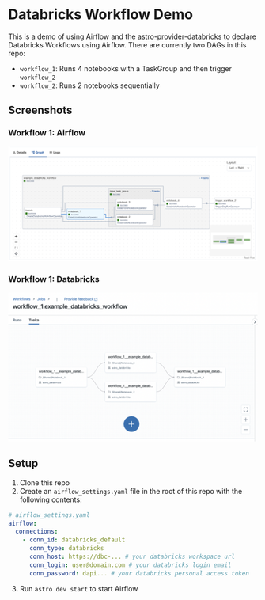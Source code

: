 # Databricks Workflow Demo

This is a demo of using Airflow and the [astro-provider-databricks](https://github.com/astronomer/astro-provider-databricks) to declare Databricks Workflows using Airflow. There are currently two DAGs in this repo:

- `workflow_1`: Runs 4 notebooks with a TaskGroup and then trigger `workflow_2`
- `workflow_2`: Runs 2 notebooks sequentially

## Screenshots

### Workflow 1: Airflow

![workflow_1 DAG](./screenshots/workflow_1_airflow.png)

### Workflow 1: Databricks

![workflow_1 Databricks](./screenshots/workflow_1_databricks.png)

## Setup

1. Clone this repo
2. Create an `airflow_settings.yaml` file in the root of this repo with the following contents:

```yaml
# airflow_settings.yaml
airflow:
  connections:
    - conn_id: databricks_default
      conn_type: databricks
      conn_host: https://dbc-... # your databricks workspace url
      conn_login: user@domain.com # your databricks login email
      conn_password: dapi... # your databricks personal access token
```

3. Run `astro dev start` to start Airflow
